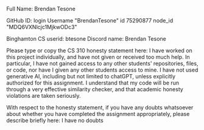 Full Name: Brendan Tesone

GitHub ID:
login Username "BrendanTesone"
id	75290877
node_id	"MDQ6VXNlcjc1MjkwODc3"

Binghamton CS userid: btesone
Discord name: Brendan Tesone

Please type or copy the CS 310 honesty statement here:
I have worked on this project individually, and have not given or received too much help. In particular, I have not gained access to any other students' repositories, files, or code, nor have I given any other students access to mine. I have not used generative AI, including but not limited to chatGPT, unless explicitly authorized for this assignment. I understand that my code will be run through a very effective similarity checker, and that academic honesty violations are taken seriously.

With respect to the honesty statement, if you have any doubts whatsoever 
about whether you have completed the assignment appropriately, 
please describe briefly here:
I have no doubts


